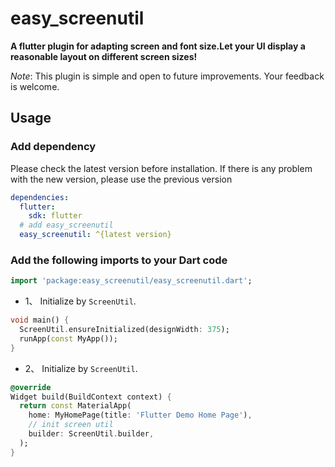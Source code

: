 # easy_screenutil

**A flutter plugin for adapting screen and font size.Let your UI display a reasonable layout on different screen sizes!**

*Note*: This plugin is simple and open to future improvements. Your feedback is welcome.

## Usage

### Add dependency

Please check the latest version before installation.
If there is any problem with the new version, please use the previous version

```yaml
dependencies:
  flutter:
    sdk: flutter
  # add easy_screenutil
  easy_screenutil: ^{latest version}
```

### Add the following imports to your Dart code

```dart
import 'package:easy_screenutil/easy_screenutil.dart';
```

* 1、 Initialize by `ScreenUtil`.

```dart
void main() {
  ScreenUtil.ensureInitialized(designWidth: 375);
  runApp(const MyApp());
}
```

* 2、 Initialize by  `ScreenUtil`.

```dart
@override
Widget build(BuildContext context) {
  return const MaterialApp(
    home: MyHomePage(title: 'Flutter Demo Home Page'),
    // init screen util
    builder: ScreenUtil.builder,
  );
}
```